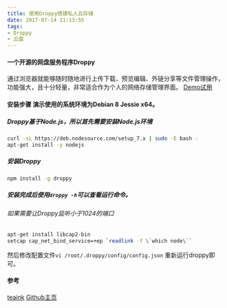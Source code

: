```yaml
---
title: 使用Droppy搭建私人云存储
date: 2017-07-14 11:13:55
tags: 
- Droppy 
- 云盘
---
```

#### 一个开源的网盘服务程序Droppy
通过浏览器就能够随时随地进行上传下载、预览编辑、外链分享等文件管理操作，功能强大，且十分轻量，非常适合作为个人的网络存储管理界面。
[Demo试用](https://droppy.silverwind.io/)
<!--more-->
#### 安装步骤 演示使用的系统环境为Debian 8 Jessie x64。
##### Droppy基于Node.js，所以首先需要安装Node.js环境
```Bash
curl -sL https://deb.nodesource.com/setup_7.x | sudo -E bash -
apt-get install -y nodejs
```
##### 安装Droppy
```Bash
npm install -g droppy
```
##### 安装完成后使用`droppy -h`可以查看运行命令。
###### 如果需要让Droppy监听小于1024的端口
```Bash
apt-get install libcap2-bin
setcap cap_net_bind_service=+ep `readlink -f \`which node\``
```
然后修改配置文件`vi /root/.droppy/config/config.json`
重新运行droppy即可。
#### 参考
[teaink](https://teaink.com/archives/droppy_install.html)
[Github主页](https://github.com/silverwind/droppy)